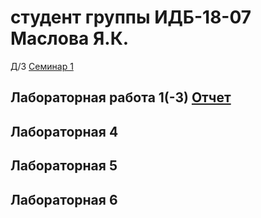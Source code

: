 # студент группы ИДБ-18-07 Маслова Я.К.
Д/З [Семинар 1](https://github.com/stankin/design-part-1/wiki/sem1)

## Лабораторная работа 1(-3) [Отчет](...)

## Лабораторная 4

## Лабораторная 5

## Лабораторная 6


